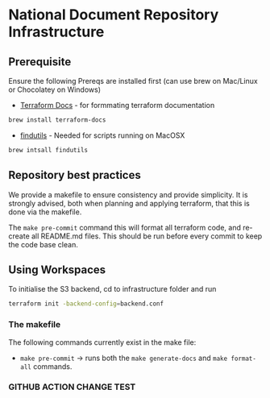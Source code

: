 # National Document Repository Infrastructure 



## Prerequisite
Ensure the following Prereqs are installed first (can use brew on Mac/Linux or Chocolatey on Windows)
- [Terraform Docs](https://terraform-docs.io/) - for formmating terraform documentation
```bash
brew install terraform-docs
```
- [findutils](https://www.gnu.org/software/findutils/) - Needed for scripts running on MacOSX
```bash
brew intsall findutils
```

## Repository best practices

We provide a makefile to ensure consistency and provide simplicity. It is strongly advised, both when planning and applying terraform, that this is done via the makefile.

The `make pre-commit` command this will format all terraform code, and re-create all README.md files. This should be run before every commit to keep the code base clean.

## Using Workspaces
To initialise the S3 backend, cd to infrastructure folder and run 
```bash
terraform init -backend-config=backend.conf
```

### The makefile

The following commands currently exist in the make file:

- `make pre-commit` -> runs both the `make generate-docs` and `make format-all` commands.


### GITHUB ACTION CHANGE TEST